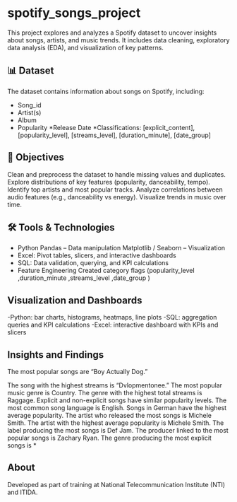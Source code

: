 # spotify_songs_project
This project explores and analyzes a Spotify dataset to uncover insights about songs, artists, and music trends.
It includes data cleaning, exploratory data analysis (EDA), and visualization of key patterns.

## 📊 Dataset

The dataset contains information about songs on Spotify, including:

* Song_id
* Artist(s)
* Album
* Popularity
*Release Date
*Classifications: [explicit_content], [popularity_level], [streams_level], [duration_minute], [date_group]

## 🎯 Objectives

Clean and preprocess the dataset to handle missing values and duplicates.
Explore distributions of key features (popularity, danceability, tempo).
Identify top artists and most popular tracks.
Analyze correlations between audio features (e.g., danceability vs energy).
Visualize trends in music over time.

## 🛠 Tools & Technologies

* Python
  Pandas – Data manipulation
  Matplotlib / Seaborn – Visualization
* Excel: Pivot tables, slicers, and interactive dashboards
* SQL: Data validation, querying, and KPI calculations
* Feature Engineering
  Created category flags (popularity_level ,duration_minute ,streams_level ,date_group )


## Visualization and Dashboards

-Python: bar charts, histograms, heatmaps, line plots 
-SQL: aggregation queries and KPI calculations 
-Excel: interactive dashboard with KPIs and slicers

## Insights and Findings

The most popular songs are “Boy Actually Dog.”

The song with the highest streams is “Dvlopmentonee.”
The most popular music genre is Country.
The genre with the highest total streams is Raggage.
Explicit and non-explicit songs have similar popularity levels.
The most common song language is English.
Songs in German have the highest average popularity.
The artist who released the most songs is Michele Smith.
The artist with the highest average popularity is Michele Smith.
The label producing the most songs is Def Jam.
The producer linked to the most popular songs is Zachary Ryan.
The genre producing the most explicit songs is *

## About

Developed as part of training at National Telecommunication Institute (NTI) and ITIDA.
